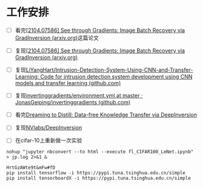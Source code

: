 # 工作安排

- [ ] 看完[[2104.07586\] See through Gradients: Image Batch Recovery via GradInversion (arxiv.org)](https://ar5iv.labs.arxiv.org/html/2104.07586?_immersive_translate_auto_translate=1)这篇论文

- [ ] 复现[[2104.07586\] See through Gradients: Image Batch Recovery via GradInversion (arxiv.org)](https://ar5iv.labs.arxiv.org/html/2104.07586?_immersive_translate_auto_translate=1)

- [ ] 复现[LiYangHart/Intrusion-Detection-System-Using-CNN-and-Transfer-Learning: Code for intrusion detection system development using CNN models and transfer learning (github.com)](https://github.com/LiYangHart/Intrusion-Detection-System-Using-CNN-and-Transfer-Learning)

- [ ] 复现[invertinggradients/environment.yml at master · JonasGeiping/invertinggradients (github.com)](https://github.com/JonasGeiping/invertinggradients/blob/master/environment.yml)

- [ ] 看完[Dreaming to Distill: Data-free Knowledge Transfer via DeepInversion](https://blog.csdn.net/FengF2017/article/details/115698179)

- [ ] 复现[NVlabs/DeepInversion](https://github.com/NVlabs/DeepInversion/tree/master)

- [ ] 在cifar-10上重新做一次实验

  

 ```
 nohup "jupyter nbconvert --to html --execute fl_CIFAR100_LeNet.ipynb"  > jp.log 2>&1 &
 
 HrtGzAWte9t&mFw#fD
 pip install tensorflow -i https://pypi.tuna.tsinghua.edu.cn/simple
 pip install tensorboardX -i https://pypi.tuna.tsinghua.edu.cn/simple
 ```



 